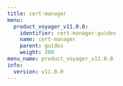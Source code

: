 ```yaml
---
title: cert-manager
menu:
  product_voyager_v11.0.0:
    identifier: cert-manager-guides
    name: cert-manager
    parent: guides
    weight: 200
menu_name: product_voyager_v11.0.0
info:
  version: v11.0.0
---
```


